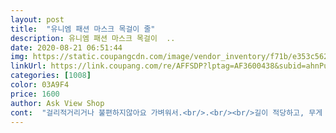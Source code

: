 ```yaml
---
layout: post 
title:  "유니엠 패션 마스크 목걸이 줄" 
description: 유니엠 패션 마스크 목걸이  ..
date: 2020-08-21 06:51:44 
img: https://static.coupangcdn.com/image/vendor_inventory/f71b/e353c5622bc86d3142a608825e4fb7ee6c0209016285c00041959149d7e4.jpg 
linkUrl: https://link.coupang.com/re/AFFSDP?lptag=AF3600438&subid=ahnPublicAsk&pageKey=1915032175&itemId=3251411894&vendorItemId=71059482440&traceid=V0-113-88e08cf93e5b3fdd 
categories: [1008] 
color: 03A9F4 
price: 1600 
author: Ask View Shop 
cont:  "걸리적거리거나 불편하지않아요 가벼워서.<br/>.<br/><br/>길이 적당하고, 무게 가볍고  좋아요<br/>넓적한 게 편리할 거 같긴 했는데 이게 더 예뻐서 샀더만 얇아도 너무 얇음(젓가락보다 가늘다) 길이만 읽었지 두께를 안 살펴본 내 탓이지뭐.<br/> 비밀마스크는 그나마 가벼우니 괜찮은데 여름 지나 다시 94 끼면 마스크 무게 못 견뎌서 뒤집어질듯.<br/> 비말 안 끼는 분들한테는 비추.<br/><br/>보내주셔서  고맙습니다.<br/><br/>얇은줄 찾다가구매했는데 편하네요.<br/><br/>여러색깔 구입했고 길이 조절하는거 함께<br/>" 
---
```

